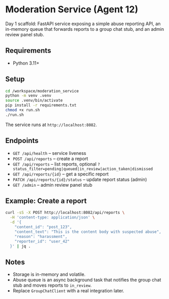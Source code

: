 # Moderation Service (Agent 12)

Day 1 scaffold: FastAPI service exposing a simple abuse reporting API, an in-memory queue that forwards reports to a group chat stub, and an admin review panel stub.

## Requirements
- Python 3.11+

## Setup
```bash
cd /workspace/moderation_service
python -m venv .venv
source .venv/bin/activate
pip install -r requirements.txt
chmod +x run.sh
./run.sh
```

The service runs at `http://localhost:8082`.

## Endpoints
- `GET /api/health` – service liveness
- `POST /api/reports` – create a report
- `GET /api/reports` – list reports, optional `?status_filter=pending|queued|in_review|action_taken|dismissed`
- `GET /api/reports/{id}` – get a specific report
- `PATCH /api/reports/{id}/status` – update report status (admin)
- `GET /admin` – admin review panel stub

## Example: Create a report
```bash
curl -sS -X POST http://localhost:8082/api/reports \
  -H 'content-type: application/json' \
  -d '{
    "content_id": "post_123",
    "content_text": "This is the content body with suspected abuse",
    "reason": "harassment",
    "reporter_id": "user_42"
  }' | jq .
```

## Notes
- Storage is in-memory and volatile.
- Abuse queue is an async background task that notifies the group chat stub and moves reports to `in_review`.
- Replace `GroupChatClient` with a real integration later.